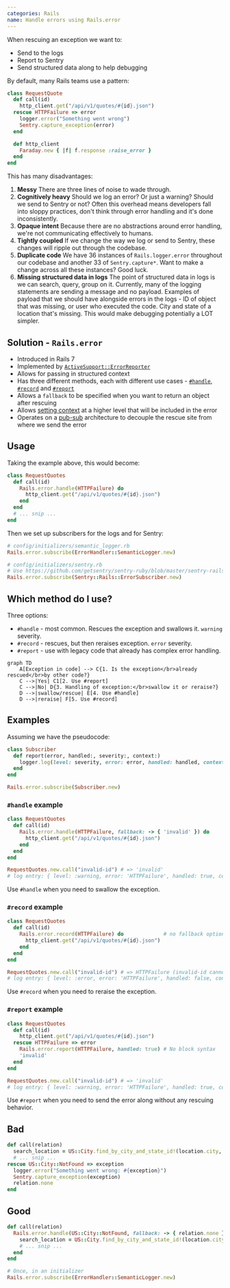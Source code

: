 ```yaml
---
categories: Rails
name: Handle errors using Rails.error
---
```


When rescuing an exception we want to:

* Send to the logs
* Report to Sentry
* Send structured data along to help debugging

By default, many Rails teams use a pattern:

```ruby
class RequestQuote
  def call(id)
    http_client.get("/api/v1/quotes/#{id}.json")
  rescue HTTPFailure => error
    logger.error("Something went wrong")
    Sentry.capture_exception(error)
  end

  def http_client
    Faraday.new { |f| f.response :raise_error }
  end
end
```

This has many disadvantages:

1. **Messy** There are three lines of noise to wade through.
2. **Cognitively heavy** Should we log an error? Or just a warning? Should we send to Sentry or not? Often this overhead means developers fall into sloppy practices, don't think through error handling and it's done inconsistently.
3. **Opaque intent** Because there are no abstractions around error handling, we're not communicating effectively to humans.
4. **Tightly coupled** If we change the way we log or send to Sentry, these changes will ripple out through the codebase.
5. **Duplicate code** We have 36 instances of `Rails.logger.error` throughout our codebase and another 33 of `Sentry.capture*`. Want to make a change across all these instances? Good luck.
6. **Missing structured data in logs** The point of structured data in logs is we can search, query, group on it. Currently, many of the logging statements are sending a message and no payload. Examples of payload that we should have alongside errors in the logs - ID of object that was missing, or user who executed the code. City and state of a location that's missing. This would make debugging potentially a LOT simpler.

## Solution - `Rails.error`

* Introduced in Rails 7
* Implemented by [`ActiveSupport::ErrorReporter`](https://api.rubyonrails.org/classes/ActiveSupport/ErrorReporter.html)
* Allows for passing in structured context
* Has three different methods, each with different use cases - [`#handle`](https://api.rubyonrails.org/classes/ActiveSupport/ErrorReporter.html#method-i-handle), [`#record`](https://api.rubyonrails.org/classes/ActiveSupport/ErrorReporter.html#method-i-record) and [`#report`](https://api.rubyonrails.org/classes/ActiveSupport/ErrorReporter.html#method-i-report)
* Allows a `fallback` to be specified when you want to return an object after rescuing
* Allows [setting context](https://api.rubyonrails.org/classes/ActiveSupport/ErrorReporter.html#method-i-set_context) at a higher level that will be included in the error
* Operates on a [pub-sub](https://api.rubyonrails.org/classes/ActiveSupport/ErrorReporter.html#method-i-subscribe) architecture to decouple the rescue site from where we send the error

## Usage

Taking the example above, this would become:

```ruby
class RequestQuotes
  def call(id)
    Rails.error.handle(HTTPFailure) do
      http_client.get("/api/v1/quotes/#{id}.json")
    end
  end
  # ... snip ...
end
```

Then we set up subscribers for the logs and for Sentry:

```ruby
# config/initializers/semantic_logger.rb
Rails.error.subscribe(ErrorHandler::SemanticLogger.new)

# config/initializers/sentry.rb
# Use https://github.com/getsentry/sentry-ruby/blob/master/sentry-rails/lib/sentry/rails/error_subscriber.rb to send to Sentry
Rails.error.subscribe(Sentry::Rails::ErrorSubscriber.new)
```

## Which method do I use?

Three options:

* `#handle` - most common. Rescues the exception and swallows it. `warning` severity.
* `#record` - rescues, but then reraises exception. `error` severity.
* `#report` - use with legacy code that already has complex error handling.

```mermaid
graph TD
    A[Exception in code] --> C{1. Is the exception</br>already rescued</br>by other code?}
    C -->|Yes| C1[2. Use #report]
    C -->|No| D{3. Handling of exception:</br>swallow it or reraise?}
    D -->|swallow/rescue| E[4. Use #handle]
    D -->|reraise| F[5. Use #record]
```

## Examples

Assuming we have the pseudocode:

```ruby
class Subscriber
  def report(error, handled:, severity:, context:)
    logger.log(level: severity, error: error, handled: handled, context: context) # pseudocode
  end
end

Rails.error.subscribe(Subscriber.new)
```

### `#handle` example

```ruby
class RequestQuotes
  def call(id)
    Rails.error.handle(HTTPFailure, fallback: -> { 'invalid' }) do
      http_client.get("/api/v1/quotes/#{id}.json")
    end
  end
end

RequestQuotes.new.call("invalid-id") # => 'invalid'
# log entry: { level: :warning, error: 'HTTPFailure', handled: true, context: {}}
```

Use `#handle` when you need to swallow the exception.

### `#record` example
  
```ruby
class RequestQuotes
  def call(id)
    Rails.error.record(HTTPFailure) do             # no fallback option
      http_client.get("/api/v1/quotes/#{id}.json")
    end
  end
end

RequestQuotes.new.call("invalid-id") # => HTTPFailure (invalid-id cannot be found)
# log entry: { level: :error, error: 'HTTPFailure', handled: false, context: {}}
```

Use `#record` when you need to reraise the exception.

### `#report` example
  
```ruby
class RequestQuotes
  def call(id)
    http_client.get("/api/v1/quotes/#{id}.json")
  rescue HTTPFailure => error
    Rails.error.report(HTTPFailure, handled: true) # No block syntax
    'invalid'
  end
end

RequestQuotes.new.call("invalid-id") # => 'invalid'
# log entry: { level: :warning, error: 'HTTPFailure', handled: true, context: {}}
```

Use `#report` when you need to send the error along without any rescuing behavior.


## Bad

```ruby
def call(relation)
  search_location = US::City.find_by_city_and_state_id!(location.city, location.state)
  # ... snip ...
rescue US::City::NotFound => exception
  logger.error("Something went wrong: #{exception}")
  Sentry.capture_exception(exception)
  relation.none
end
```

## Good


```ruby
def call(relation)
  Rails.error.handle(US::City::NotFound, fallback: -> { relation.none }) do
    search_location = US::City.find_by_city_and_state_id!(location.city, location.state)
    # ... snip ...
  end
end
```

```ruby
# Once, in an initializer
Rails.error.subscribe(ErrorHandler::SemanticLogger.new)
```